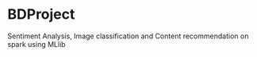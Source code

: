 # BDProject
Sentiment Analysis, Image classification and Content recommendation on spark using MLlib
